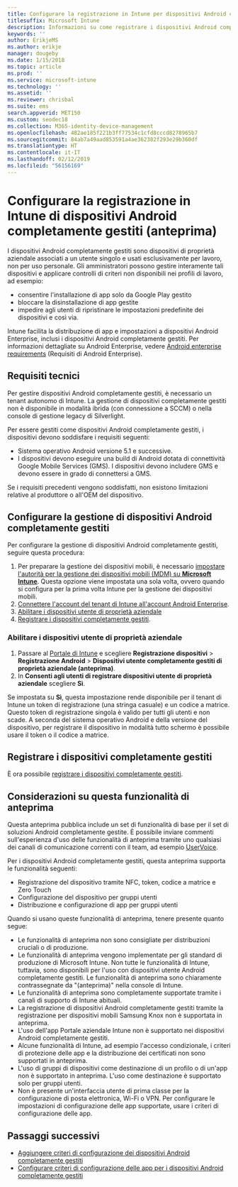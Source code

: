 ```yaml
---
title: Configurare la registrazione in Intune per dispositivi Android completamente gestiti
titlesuffix: Microsoft Intune
description: Informazioni su come registrare i dispositivi Android completamente gestiti in Intune.
keywords: ''
author: ErikjeMS
ms.author: erikje
manager: dougeby
ms.date: 1/15/2018
ms.topic: article
ms.prod: ''
ms.service: microsoft-intune
ms.technology: ''
ms.assetid: ''
ms.reviewer: chrisbal
ms.suite: ems
search.appverid: MET150
ms.custom: seodec18
ms.collection: M365-identity-device-management
ms.openlocfilehash: 482ae185f221b3ff77534c1cfd8cccd8278965b7
ms.sourcegitcommit: 84ab7a49aad853591a4ae362382f293e29b360df
ms.translationtype: HT
ms.contentlocale: it-IT
ms.lasthandoff: 02/12/2019
ms.locfileid: "56156169"
---
```

# <a name="set-up-intune-enrollment-of-android-fully-managed-devices-preview"></a>Configurare la registrazione in Intune di dispositivi Android completamente gestiti (anteprima)

I dispositivi Android completamente gestiti sono dispositivi di proprietà aziendale associati a un utente singolo e usati esclusivamente per lavoro, non per uso personale. Gli amministratori possono gestire interamente tali dispositivi e applicare controlli di criteri non disponibili nei profili di lavoro, ad esempio:
- consentire l'installazione di app solo da Google Play gestito
- bloccare la disinstallazione di app gestite
- impedire agli utenti di ripristinare le impostazioni predefinite dei dispositivi e così via.

Intune facilita la distribuzione di app e impostazioni a dispositivi Android Enterprise, inclusi i dispositivi Android completamente gestiti. Per informazioni dettagliate su Android Enterprise, vedere [Android enterprise requirements](https://support.google.com/work/android/answer/6174145?hl=en&ref_topic=6151012) (Requisiti di Android Enterprise).

## <a name="technical-requirements"></a>Requisiti tecnici

Per gestire dispositivi Android completamente gestiti, è necessario un tenant autonomo di Intune. La gestione di dispositivi completamente gestiti non è disponibile in modalità ibrida (con connessione a SCCM) o nella console di gestione legacy di Silverlight.

Per essere gestiti come dispositivi Android completamente gestiti, i dispositivi devono soddisfare i requisiti seguenti:

- Sistema operativo Android versione 5.1 e successive.
- I dispositivi devono eseguire una build di Android dotata di connettività Google Mobile Services (GMS). I dispositivi devono includere GMS e devono essere in grado di connettersi a GMS.

Se i requisiti precedenti vengono soddisfatti, non esistono limitazioni relative al produttore o all'OEM del dispositivo.

## <a name="set-up-android-fully-managed-device-management"></a>Configurare la gestione di dispositivi Android completamente gestiti

Per configurare la gestione di dispositivi Android completamente gestiti, seguire questa procedura:

1. Per preparare la gestione dei dispositivi mobili, è necessario [impostare l'autorità per la gestione dei dispositivi mobili (MDM) su **Microsoft Intune**](mdm-authority-set.md). Questa opzione viene impostata una sola volta, ovvero quando si configura per la prima volta Intune per la gestione dei dispositivi mobili.
2. [Connettere l'account del tenant di Intune all'account Android Enterprise](connect-intune-android-enterprise.md).
3. [Abilitare i dispositivi utente di proprietà aziendale](#enable-corporate-owned-user-devices)
4. [Registrare i dispositivi completamente gestiti](#enroll-the-fully-managed-devices).

### <a name="enable-corporate-owned-user-devices"></a>Abilitare i dispositivi utente di proprietà aziendale

1. Passare al [Portale di Intune](https://portal.azure.com) e scegliere **Registrazione dispositivi** > **Registrazione Android** > **Dispositivi utente completamente gestiti di proprietà aziendale (anteprima)**.
2. In **Consenti agli utenti di registrare dispositivi utente di proprietà aziendale** scegliere **Sì**.

Se impostata su **Sì**, questa impostazione rende disponibile per il tenant di Intune un token di registrazione (una stringa casuale) e un codice a matrice. Questo token di registrazione singola è valido per tutti gli utenti e non scade. A seconda del sistema operativo Android e della versione del dispositivo, per registrare il dispositivo in modalità tutto schermo è possibile usare il token o il codice a matrice.

## <a name="enroll-the-fully-managed-devices"></a>Registrare i dispositivi completamente gestiti
È ora possibile [registrare i dispositivi completamente gestiti](android-dedicated-devices-fully-managed-enroll.md).

## <a name="considerations-for-this-preview-feature"></a>Considerazioni su questa funzionalità di anteprima
Questa anteprima pubblica include un set di funzionalità di base per il set di soluzioni Android completamente gestite. È possibile inviare commenti sull'esperienza d'uso delle funzionalità di anteprima tramite uno qualsiasi dei canali di comunicazione correnti con il team, ad esempio [UserVoice](https://microsoftintune.uservoice.com/forums/291681-ideas?category_id=210853).

Per i dispositivi Android completamente gestiti, questa anteprima supporta le funzionalità seguenti:
- Registrazione del dispositivo tramite NFC, token, codice a matrice e Zero Touch
- Configurazione del dispositivo per gruppi utenti
- Distribuzione e configurazione di app per gruppi utenti


Quando si usano queste funzionalità di anteprima, tenere presente quanto segue:
- Le funzionalità di anteprima non sono consigliate per distribuzioni cruciali o di produzione. 
- Le funzionalità di anteprima vengono implementate per gli standard di produzione di Microsoft Intune. Non tutte le funzionalità di Intune, tuttavia, sono disponibili per l'uso con dispositivi utente Android completamente gestiti. Le funzionalità di anteprima sono chiaramente contrassegnate da "(anteprima)" nella console di Intune. 
- Le funzionalità di anteprima sono completamente supportate tramite i canali di supporto di Intune abituali.
- La registrazione di dispositivi Android completamente gestiti tramite la registrazione per dispositivi mobili Samsung Knox non è supportata in anteprima. 
- L'uso dell'app Portale aziendale Intune non è supportato nei dispositivi Android completamente gestiti. 
- Alcune funzionalità di Intune, ad esempio l'accesso condizionale, i criteri di protezione delle app e la distribuzione dei certificati non sono supportati in anteprima. 
- L'uso di gruppi di dispositivi come destinazione di un profilo o di un'app non è supportato in anteprima. L'uso come destinazione è supportato solo per gruppi utenti. 
- Non è presente un'interfaccia utente di prima classe per la configurazione di posta elettronica, Wi-Fi o VPN. Per configurare le impostazioni di configurazione delle app supportate, usare i criteri di configurazione delle app.

## <a name="next-steps"></a>Passaggi successivi
- [Aggiungere criteri di configurazione dei dispositivi Android completamente gestiti](device-restrictions-android-for-work.md#device-owner-only)
- [Configurare criteri di configurazione delle app per i dispositivi Android completamente gestiti](app-configuration-policies-use-android.md)

